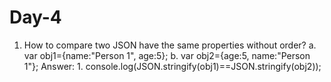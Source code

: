 # Day-4



1) How to compare two JSON have the same properties without order?
a. var obj1={name:"Person 1", age:5};
b. var obj2={age:5, name:"Person 1"};
Answer: 1. console.log(JSON.stringify(obj1)==JSON.stringify(obj2));
